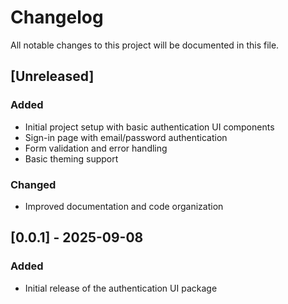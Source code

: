 # Changelog

All notable changes to this project will be documented in this file.

## [Unreleased]

### Added
- Initial project setup with basic authentication UI components
- Sign-in page with email/password authentication
- Form validation and error handling
- Basic theming support

### Changed
- Improved documentation and code organization

## [0.0.1] - 2025-09-08

### Added
- Initial release of the authentication UI package